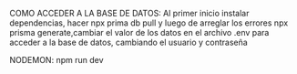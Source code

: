 COMO ACCEDER A LA BASE DE DATOS:
Al primer inicio instalar dependencias, hacer npx prima db pull y luego de arreglar los errores
npx prisma generate,cambiar el valor de los datos en el archivo .env para acceder a la base de datos, cambiando el usuario y contraseña


NODEMON:
npm run dev